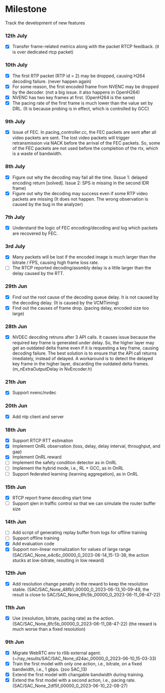 Milestone
===

Track the development of new features

### 12th July
- [x] Transfer frame-related metrics along with the packet RTCP feedback. (it is over dedicated rtcp packet)

### 10th July
- [x] The first RTP packet (RTP id = 2) may be dropped, causing H264 decoding failure. (never happen again)
- [x] For some reason, the first encoded frame from NVENC may be dropped by the decoder. (not a big issue. it also happens in OpenH264)
- [x] NVENC has two key frames at first. (OpenH264 is the same) 
- [x] The pacing rate of the first frame is much lower than the value set by DRL. (It is because probing is in effect, which is controlled by GCC)

### 9th July
- [x] Issue of FEC. In pacing_controller.cc, the FEC packets are sent after all video packets are sent. The lost video packets will trigger retransmission via NACK before the arrival of the FEC packets. So, some of the FEC packets are not used before the completion of the rtx, which is a waste of bandwidth. 

### 8th July
- [x] Figure out why the decoding may fail all the time. (Issue 1: delayed encoding return [solved]. Issue 2: SPS is missing in the second IDR frame)
- [x] Figure out why the decoding may success even if some RTP video packets are missing (It does not happen. The wrong observation is caused by the bug in the analyzer)

### 7th July
- [x] Understand the logic of FEC encoding/decoding and log which packets are recovered by FEC.

### 3rd July
- [x] Many packets will be lost if the encoded image is much larger than the bitrate / FPS, causing high frame loss rate.
- [ ] The RTCP reported decoding/assmbly delay is a little larger than the delay caused by the RTT.

### 29th Jun
- [x] Find out the root cause of the decoding queue delay. It is not caused by the decoding delay. (It is caused by the VCMTiming)
- [x] Find out the causes of frame drop. (pacing delay, encoded size too large)

### 28th Jun
- [x] NVDEC deocding retruns after 3 API calls. It causes issue because the required key frame is generated under delay. So, the higher layer may get an outdated delta frame even if it is requesting a key frame, causing decoding failure. The best solution is to ensure that the API call returns imediately, instead of delayed. A workaround is to detect the delayed key frame in the higher layer, discarding the outdated delta frames. (m_nExtraOutputDelay in NvEncoder.h)

### 21th Jun
- [x] Support nvenc/nvdec

### 20th Jun
- [x] Add ntp client and server 

### 18th Jun
- [x] Support RTCP RTT estimation
- [x] Implement OnRL observation (loss, delay, delay interval, throughput, and gap)
- [x] Implement OnRL reward
- [ ] Implement the safety condition detector as in OnRL
- [ ] Implement the hybrid mode, i.e., RL + GCC, as in OnRL
- [ ] Support federated learning (learning aggregation), as in OnRL

### 15th Jun
- [x] RTCP report frame deocding start time
- [ ] Support qlen in traffic control so that we can simulate the router buffer size

### 14th Jun
- [ ] Add script of generating replay buffer from logs for offline training
- [ ] Support offline training
- [x] Add evaluation code
- [x] Support non-linear normalization for values of large range (SAC/SAC_None_e4c6c_00000_0_2023-06-14_15-13-38, the action stucks at low-bitrate, resulting in low reward)

### 12th Jun
- [x] Add resolution change penalty in the reward to keep the resolution stable. (SAC/SAC_None_48fb1_00000_0_2023-06-13_10-09-49, the result is close to SAC/SAC_None_6fc5b_00000_0_2023-06-11_08-47-22)

### 11th Jun
- [x] Use (resolution, bitrate, pacing rate) as the action. (SAC/SAC_None_6fc5b_00000_0_2023-06-11_08-47-22) (the reward is much worse than a fixed resolution)

### 9th Jun
- [x] Migrate WebRTC env to rllib external agent. (~/ray_results/SAC/SAC_None_d24ac_00000_0_2023-06-10_15-03-33)
- [x] Train the first model with only one action, i.e., bitrate, on a fixed bandwidth, i.e., 1 gbps. (zoo SAC_13)
- [x] Extend the first model with changable bandwidth during training.
- [x] Extend the first model with a second action, i.e., pacing rate. (SAC/SAC_None_2df5f_00000_0_2023-06-10_22-08-27)

